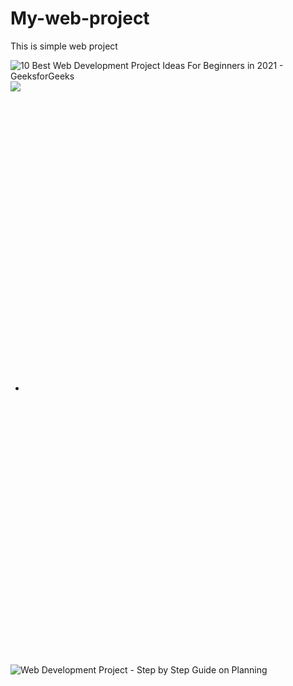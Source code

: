 # My-web-project
This is simple web project
<div id="mainImageWindow" data-m="{&quot;mid&quot;:&quot;C77414B8D78C4E60EF1F0BA9BA6D4E0167C6F3B2&quot;,&quot;purl&quot;:&quot;https://designingforuncertainty.com/2020/04/18/web-development-projects-web-development-project-ideas-for-beginners-edureka/&quot;,&quot;murl&quot;:&quot;https://designingforuncertainty.com/wp-content/uploads/2020/04/maxresdefault-52.jpg&quot;,&quot;turl&quot;:&quot;https://tse4.mm.bing.net/th?id=OIP.lrPHCZ0rI7IFoVOxpoJEeAHaEK&amp;pid=Api&quot;}" style="left: -100%; touch-action: none;"><div class="mainImage  prev"><div class="richImage  idptnof"><div class="mainContainer   "><div class="imgContainer"><img src="https://media.geeksforgeeks.org/wp-content/cdn-uploads/20210114225740/10-Best-Web-Development-Project-Ideas-For-Beginners-in-2021.png" alt="10 Best Web Development Project Ideas For Beginners in 2021 - GeeksforGeeks" role="button"></div></div></div></div><div class="mainImage wide  notbkg current curimgonview" role="main"><div class="richImage  idptnof"><div class="mainContainer   "><div class="imgContainer"><span class="adjacentContainer"><span><span class="navReg navRegL" style="width: 1px;"></span></span><span><span class="navReg navRegR" style="width: 1px;"></span></span></span><img tab-index="-1" src="https://th.bing.com/th/id/R.96b3c7099d2b23b205a153b1a6824478?rik=svPGZwFObbqpCw&amp;pid=ImgRaw&amp;r=0"><div class="overlayContainer" style="width: 803px; height: 451.688px; opacity: 0; pointer-events: all;"><img src="https://designingforuncertainty.com/wp-content/uploads/2020/04/maxresdefault-52.jpg" alt="Web Development Projects | Web Development Project Ideas For Beginners ..." class=" nofocus" tabindex="0" aria-label="Web Development Projects | Web Development Project Ideas For Beginners ..." role="button" style="position: absolute; height: 100%; width: 100%; inset: 0px; margin: auto;"></div><div class="overlayContainer" aria-hidden="false" style="width: 803px; height: 451.688px;"><ul><li></li></ul></div></div></div></div></div><div class="mainImage  next"><div class="richImage error idptnof"><div class="mainContainer   "><div class="imgContainer"><img src="https://th.bing.com/th/id/OIP.4yVSzE3SAjKMu7lyFSO87gAAAA?rs=1&amp;pid=ImgDetMain" alt="Web Development Project - Step by Step Guide on Planning" role="button"></div></div></div><div class="mainImgErr"></div></div></div>
